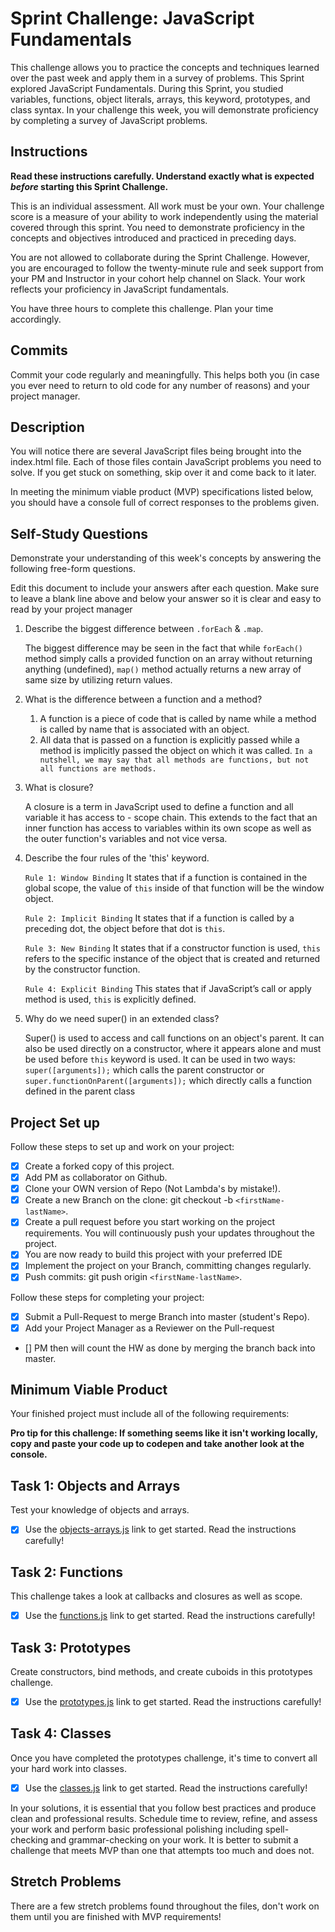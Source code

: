 # Sprint Challenge: JavaScript Fundamentals

This challenge allows you to practice the concepts and techniques learned over the past week and apply them in a survey of problems. This Sprint explored JavaScript Fundamentals. During this Sprint, you studied variables, functions, object literals, arrays, this keyword, prototypes, and class syntax. In your challenge this week, you will demonstrate proficiency by completing a survey of JavaScript problems.

## Instructions

**Read these instructions carefully. Understand exactly what is expected _before_ starting this Sprint Challenge.**

This is an individual assessment. All work must be your own. Your challenge score is a measure of your ability to work independently using the material covered through this sprint. You need to demonstrate proficiency in the concepts and objectives introduced and practiced in preceding days.

You are not allowed to collaborate during the Sprint Challenge. However, you are encouraged to follow the twenty-minute rule and seek support from your PM and Instructor in your cohort help channel on Slack. Your work reflects your proficiency in JavaScript fundamentals.

You have three hours to complete this challenge. Plan your time accordingly.

## Commits

Commit your code regularly and meaningfully. This helps both you (in case you ever need to return to old code for any number of reasons) and your project manager.

## Description

You will notice there are several JavaScript files being brought into the index.html file.  Each of those files contain JavaScript problems you need to solve.  If you get stuck on something, skip over it and come back to it later.

In meeting the minimum viable product (MVP) specifications listed below, you should have a console full of correct responses to the problems given.

## Self-Study Questions

Demonstrate your understanding of this week's concepts by answering the following free-form questions.

Edit this document to include your answers after each question. Make sure to leave a blank line above and below your answer so it is clear and easy to read by your project manager

1. Describe the biggest difference between `.forEach` & `.map`.

    The biggest difference may be seen in the fact that while `forEach()` method simply calls a provided function on an array without returning anything (undefined), `map()` method actually returns a new array of same size by utilizing return values.

2. What is the difference between a function and a method?

    1. A function is a piece of code that is called by name while a method is called by name that is associated with an object.
    2. All data that is passed on a function is explicitly passed while a method is implicitly passed the object on which it was called.
    `In a nutshell, we may say that all methods are functions, but not all functions are methods.`

3. What is closure?

    A closure is a term in JavaScript used to define a function and all variable it has access to - scope chain. This extends to the fact that an inner function has access to variables within its own scope as well as the outer function's variables and not vice versa.

4. Describe the four rules of the 'this' keyword.

    `Rule 1: Window Binding`
    It states that if a function is contained in the global scope, the value of `this` inside of that function will be the window object.
    
    `Rule 2: Implicit Binding`
    It states that if a function is called by a preceding dot, the object before that dot is `this`.
    
    `Rule 3: New Binding`
    It states that if a constructor function is used, `this` refers to the specific instance of the object that is created and returned by the constructor function.
    
    `Rule 4: Explicit Binding`
    This states that if JavaScript’s call or apply method is used, `this` is explicitly defined.

5. Why do we need super() in an extended class?

    Super() is used to access and call functions on an object's parent. It can also be used directly on a constructor, where it appears alone and must be used before `this` keyword is used.
    It can be used in two ways:
    `super([arguments]);` which calls the parent constructor or
    `super.functionOnParent([arguments]);` which directly calls a function defined in the parent class

## Project Set up

Follow these steps to set up and work on your project:

- [X] Create a forked copy of this project.
- [X] Add PM as collaborator on Github.
- [X] Clone your OWN version of Repo (Not Lambda's by mistake!).
- [X] Create a new Branch on the clone: git checkout -b `<firstName-lastName>`.
- [X] Create a pull request before you start working on the project requirements.  You will continuously push your updates throughout the project.
- [X] You are now ready to build this project with your preferred IDE
- [X] Implement the project on your Branch, committing changes regularly.
- [X] Push commits: git push origin `<firstName-lastName>`.

Follow these steps for completing your project:

- [X] Submit a Pull-Request to merge <firstName-lastName> Branch into master (student's  Repo).
- [X] Add your Project Manager as a Reviewer on the Pull-request
- [] PM then will count the HW as done by  merging the branch back into master.


## Minimum Viable Product

Your finished project must include all of the following requirements:

**Pro tip for this challenge: If something seems like it isn't working locally, copy and paste your code up to codepen and take another look at the console.**

## Task 1: Objects and Arrays
Test your knowledge of objects and arrays. 
* [X] Use the [objects-arrays.js](challenges/objects-arrays.js) link to get started.  Read the instructions carefully!

## Task 2: Functions
This challenge takes a look at callbacks and closures as well as scope. 
* [X] Use the [functions.js](challenges/functions.js) link to get started. Read the instructions carefully!

## Task 3: Prototypes
Create constructors, bind methods, and create cuboids in this prototypes challenge.
* [X] Use the [prototypes.js](challenges/prototypes.js) link to get started. Read the instructions carefully!

## Task 4: Classes
Once you have completed the prototypes challenge, it's time to convert all your hard work into classes.
* [X] Use the [classes.js](challenges/classes.js) link to get started. Read the instructions carefully!

In your solutions, it is essential that you follow best practices and produce clean and professional results. Schedule time to review, refine, and assess your work and perform basic professional polishing including spell-checking and grammar-checking on your work. It is better to submit a challenge that meets MVP than one that attempts too much and does not.

## Stretch Problems

There are a few stretch problems found throughout the files, don't work on them until you are finished with MVP requirements!
